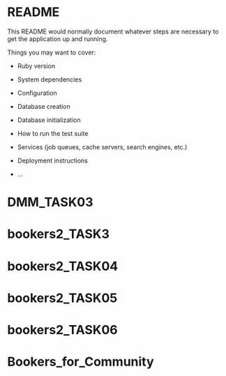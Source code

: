 # README

This README would normally document whatever steps are necessary to get the
application up and running.

Things you may want to cover:

* Ruby version

* System dependencies

* Configuration

* Database creation

* Database initialization

* How to run the test suite

* Services (job queues, cache servers, search engines, etc.)

* Deployment instructions

* ...
# DMM_TASK03
# bookers2_TASK3
# bookers2_TASK04
# bookers2_TASK05
# bookers2_TASK06
# Bookers_for_Community
